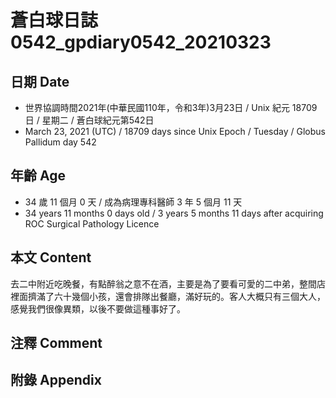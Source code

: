 [_metadata_:encoding]: - "utf-8"
[_metadata_:language]: - "zh-Hant-TW"
[_metadata_:fileformat]: - "markdown"
[_metadata_:MIME_type]: - "text/plain"
[_metadata_:markdown_version]: - "commonmark version 0.29"
[_metadata_:markdown_spec]: - "https://spec.commonmark.org/0.29/"

# 蒼白球日誌0542_gpdiary0542_20210323 #

## 日期 Date ##

* 世界協調時間2021年(中華民國110年，令和3年)3月23日 / Unix 紀元 18709 日 / 星期二 / 蒼白球紀元第542日
* March 23, 2021 (UTC) / 18709 days since Unix Epoch / Tuesday / Globus Pallidum day 542

## 年齡 Age ##

* 34 歲 11 個月 0 天 / 成為病理專科醫師 3 年 5 個月 11 天
* 34 years 11 months 0 days old / 3 years 5 months 11 days after acquiring ROC Surgical Pathology Licence

## 本文 Content ##

去二中附近吃晚餐，有點醉翁之意不在酒，主要是為了要看可愛的二中弟，整間店裡面擠滿了六十幾個小孩，還會排隊出餐廳，滿好玩的。客人大概只有三個大人，感覺我們很像異類，以後不要做這種事好了。

## 注釋 Comment ##

## 附錄 Appendix ##

